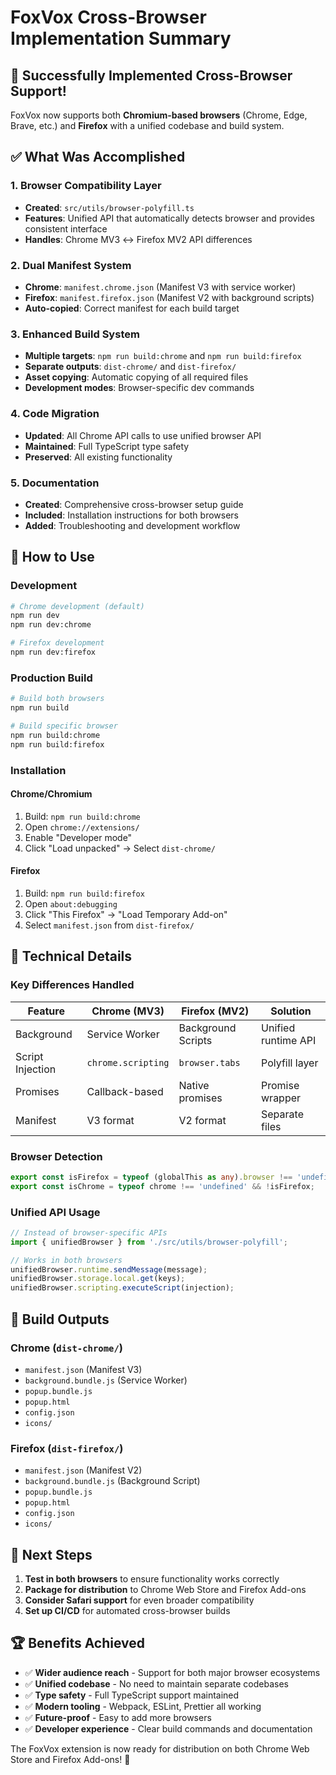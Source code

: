  # FoxVox Cross-Browser Implementation Summary

## 🎉 Successfully Implemented Cross-Browser Support!

FoxVox now supports both **Chromium-based browsers** (Chrome, Edge, Brave, etc.) and **Firefox** with a unified codebase and build system.

## ✅ What Was Accomplished

### 1. Browser Compatibility Layer
- **Created**: `src/utils/browser-polyfill.ts`
- **Features**: Unified API that automatically detects browser and provides consistent interface
- **Handles**: Chrome MV3 ↔ Firefox MV2 API differences

### 2. Dual Manifest System
- **Chrome**: `manifest.chrome.json` (Manifest V3 with service worker)
- **Firefox**: `manifest.firefox.json` (Manifest V2 with background scripts)
- **Auto-copied**: Correct manifest for each build target

### 3. Enhanced Build System
- **Multiple targets**: `npm run build:chrome` and `npm run build:firefox`
- **Separate outputs**: `dist-chrome/` and `dist-firefox/`
- **Asset copying**: Automatic copying of all required files
- **Development modes**: Browser-specific dev commands

### 4. Code Migration
- **Updated**: All Chrome API calls to use unified browser API
- **Maintained**: Full TypeScript type safety
- **Preserved**: All existing functionality

### 5. Documentation
- **Created**: Comprehensive cross-browser setup guide
- **Included**: Installation instructions for both browsers
- **Added**: Troubleshooting and development workflow

## 🚀 How to Use

### Development
```bash
# Chrome development (default)
npm run dev
npm run dev:chrome

# Firefox development  
npm run dev:firefox
```

### Production Build
```bash
# Build both browsers
npm run build

# Build specific browser
npm run build:chrome
npm run build:firefox
```

### Installation

#### Chrome/Chromium
1. Build: `npm run build:chrome`
2. Open `chrome://extensions/`
3. Enable "Developer mode"
4. Click "Load unpacked" → Select `dist-chrome/`

#### Firefox
1. Build: `npm run build:firefox`
2. Open `about:debugging`
3. Click "This Firefox" → "Load Temporary Add-on"
4. Select `manifest.json` from `dist-firefox/`

## 🔧 Technical Details

### Key Differences Handled
| Feature | Chrome (MV3) | Firefox (MV2) | Solution |
|---------|--------------|---------------|----------|
| Background | Service Worker | Background Scripts | Unified runtime API |
| Script Injection | `chrome.scripting` | `browser.tabs` | Polyfill layer |
| Promises | Callback-based | Native promises | Promise wrapper |
| Manifest | V3 format | V2 format | Separate files |

### Browser Detection
```typescript
export const isFirefox = typeof (globalThis as any).browser !== 'undefined';
export const isChrome = typeof chrome !== 'undefined' && !isFirefox;
```

### Unified API Usage
```typescript
// Instead of browser-specific APIs
import { unifiedBrowser } from './src/utils/browser-polyfill';

// Works in both browsers
unifiedBrowser.runtime.sendMessage(message);
unifiedBrowser.storage.local.get(keys);
unifiedBrowser.scripting.executeScript(injection);
```

## 📁 Build Outputs

### Chrome (`dist-chrome/`)
- `manifest.json` (Manifest V3)
- `background.bundle.js` (Service Worker)
- `popup.bundle.js`
- `popup.html`
- `config.json`
- `icons/`

### Firefox (`dist-firefox/`)
- `manifest.json` (Manifest V2)
- `background.bundle.js` (Background Script)
- `popup.bundle.js`
- `popup.html`
- `config.json`
- `icons/`

## 🎯 Next Steps

1. **Test in both browsers** to ensure functionality works correctly
2. **Package for distribution** to Chrome Web Store and Firefox Add-ons
3. **Consider Safari support** for even broader compatibility
4. **Set up CI/CD** for automated cross-browser builds

## 🏆 Benefits Achieved

- ✅ **Wider audience reach** - Support for both major browser ecosystems
- ✅ **Unified codebase** - No need to maintain separate codebases
- ✅ **Type safety** - Full TypeScript support maintained
- ✅ **Modern tooling** - Webpack, ESLint, Prettier all working
- ✅ **Future-proof** - Easy to add more browsers
- ✅ **Developer experience** - Clear build commands and documentation

The FoxVox extension is now ready for distribution on both Chrome Web Store and Firefox Add-ons! 🦊